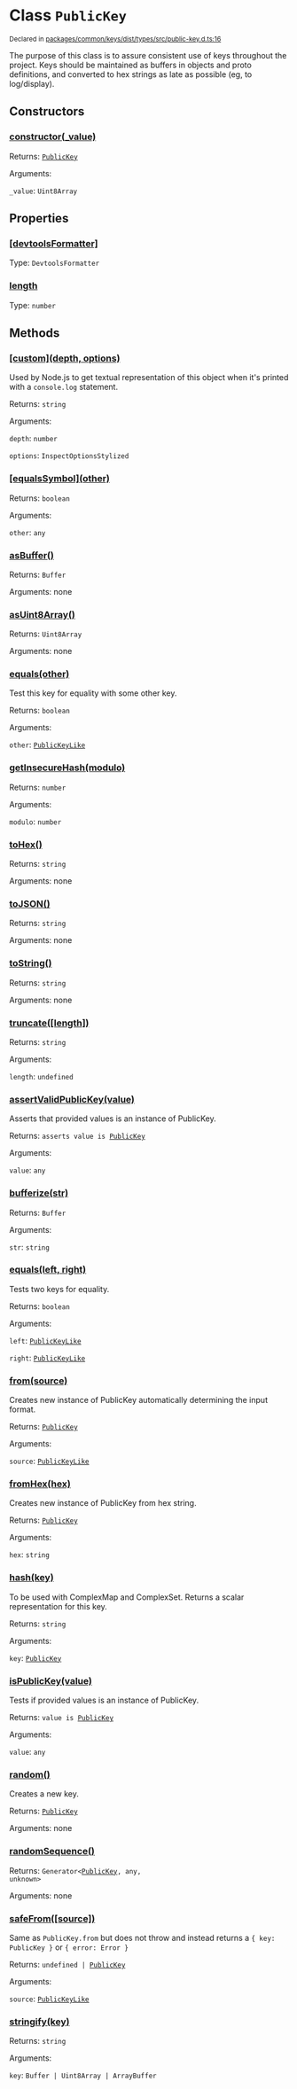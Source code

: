 # Class `PublicKey`
<sub>Declared in [packages/common/keys/dist/types/src/public-key.d.ts:16]()</sub>


The purpose of this class is to assure consistent use of keys throughout the project.
Keys should be maintained as buffers in objects and proto definitions, and converted to hex
strings as late as possible (eg, to log/display).


## Constructors
### [constructor(_value)]()



Returns: <code>[PublicKey](/api/@dxos/client/classes/PublicKey)</code>

Arguments: 

`_value`: <code>Uint8Array</code>


## Properties
### [[devtoolsFormatter]]()
Type: <code>DevtoolsFormatter</code>

### [length]()
Type: <code>number</code>


## Methods
### [\[custom\](depth, options)]()



Used by Node.js to get textual representation of this object when it's printed with a  `console.log`  statement.


Returns: <code>string</code>

Arguments: 

`depth`: <code>number</code>

`options`: <code>InspectOptionsStylized</code>

### [\[equalsSymbol\](other)]()



Returns: <code>boolean</code>

Arguments: 

`other`: <code>any</code>

### [asBuffer()]()



Returns: <code>Buffer</code>

Arguments: none

### [asUint8Array()]()



Returns: <code>Uint8Array</code>

Arguments: none

### [equals(other)]()



Test this key for equality with some other key.


Returns: <code>boolean</code>

Arguments: 

`other`: <code>[PublicKeyLike](/api/@dxos/client/types/PublicKeyLike)</code>

### [getInsecureHash(modulo)]()



Returns: <code>number</code>

Arguments: 

`modulo`: <code>number</code>

### [toHex()]()



Returns: <code>string</code>

Arguments: none

### [toJSON()]()



Returns: <code>string</code>

Arguments: none

### [toString()]()



Returns: <code>string</code>

Arguments: none

### [truncate(\[length\])]()



Returns: <code>string</code>

Arguments: 

`length`: <code>undefined</code>

### [assertValidPublicKey(value)]()



Asserts that provided values is an instance of PublicKey.


Returns: <code>asserts value is [PublicKey](/api/@dxos/client/classes/PublicKey)</code>

Arguments: 

`value`: <code>any</code>

### [bufferize(str)]()



Returns: <code>Buffer</code>

Arguments: 

`str`: <code>string</code>

### [equals(left, right)]()



Tests two keys for equality.


Returns: <code>boolean</code>

Arguments: 

`left`: <code>[PublicKeyLike](/api/@dxos/client/types/PublicKeyLike)</code>

`right`: <code>[PublicKeyLike](/api/@dxos/client/types/PublicKeyLike)</code>

### [from(source)]()



Creates new instance of PublicKey automatically determining the input format.


Returns: <code>[PublicKey](/api/@dxos/client/classes/PublicKey)</code>

Arguments: 

`source`: <code>[PublicKeyLike](/api/@dxos/client/types/PublicKeyLike)</code>

### [fromHex(hex)]()



Creates new instance of PublicKey from hex string.


Returns: <code>[PublicKey](/api/@dxos/client/classes/PublicKey)</code>

Arguments: 

`hex`: <code>string</code>

### [hash(key)]()



To be used with ComplexMap and ComplexSet.
Returns a scalar representation for this key.


Returns: <code>string</code>

Arguments: 

`key`: <code>[PublicKey](/api/@dxos/client/classes/PublicKey)</code>

### [isPublicKey(value)]()



Tests if provided values is an instance of PublicKey.


Returns: <code>value is [PublicKey](/api/@dxos/client/classes/PublicKey)</code>

Arguments: 

`value`: <code>any</code>

### [random()]()



Creates a new key.


Returns: <code>[PublicKey](/api/@dxos/client/classes/PublicKey)</code>

Arguments: none

### [randomSequence()]()



Returns: <code>Generator&lt;[PublicKey](/api/@dxos/client/classes/PublicKey), any, unknown&gt;</code>

Arguments: none

### [safeFrom(\[source\])]()



Same as  `PublicKey.from`  but does not throw and instead returns a  `{ key: PublicKey }`  or  `{ error: Error }`


Returns: <code>undefined | [PublicKey](/api/@dxos/client/classes/PublicKey)</code>

Arguments: 

`source`: <code>[PublicKeyLike](/api/@dxos/client/types/PublicKeyLike)</code>

### [stringify(key)]()



Returns: <code>string</code>

Arguments: 

`key`: <code>Buffer | Uint8Array | ArrayBuffer</code>
